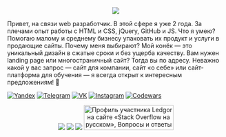 <div align="center">
  <img src="https://github-profile-trophy.vercel.app/?username=Ledgoor&theme=darkhub&no-bg=true&no-frame=true">
</div>

Привет, на связи web разработчик.
В этой сфере я уже 2 года.
За плечами опыт работы с HTML и CSS, jQuery, GitHub и JS.
Что я умею?
Помогаю малому и среднему бизнесу упаковать их продукт и услуги в продающие сайты.
Почему меня выбирают?
Мой конёк — это уникальный дизайн в сжатые сроки и без ущерба качеству.
Вам нужен landing page или многостраничный сайт?
Тогда вы по адресу.
Неважно какой у вас запрос — сайт для компании, сайт «о себе» или сайт-платформа для обучения — я всегда открыт к интересным предложениям! 🤖

[![Yandex](https://img.shields.io/badge/-contsevoi2011@yandex.ru-F9DB60?style=flat-square&logo=Yandex&logoColor=FF3333)](mailto:contsevoi2011@yandex.ru)
[![Telegram](https://img.shields.io/badge/Telegram-blue?style=flat-square&logo=Telegram)](https://t.me/Ledgor)
[![VK](https://img.shields.io/badge/-vk-blue)](https://vk.com/id173471051)
[![Instagram](https://img.shields.io/badge/-insta-hotpink)](https://instagram.com/mr_black_crazy_boy)
[![Codewars](https://www.codewars.com/users/Ledgor/badges/micro)](https://www.codewars.com/users/Ledgor)


<div align="center">
  <span>
    <img src="https://github.com/tdakkota/tdakkota/blob/master/gopher.gif" />
  </span>
  <span>
    <img src="https://github-readme-stats.vercel.app/api?username=ledgoor&count_private=true&show_icons=true&theme=radical"/>
  </span>
  <span>
    <img src="https://github-readme-stats.vercel.app/api/top-langs/?username=ledgoor&theme=radical" />
  </span>
  <a href="https://ru.stackoverflow.com/users/494394/ledgor"><img src="https://ru.stackoverflow.com/users/flair/494394.png" width="208" height="58" alt="Профиль участника Ledgor на сайте &#171;Stack Overflow на русском&#187;, Вопросы и ответы для программистов" title="Профиль участника Ledgor на сайте &#171;Stack Overflow на русском&#187;, Вопросы и ответы для программистов"></a>
</div>
